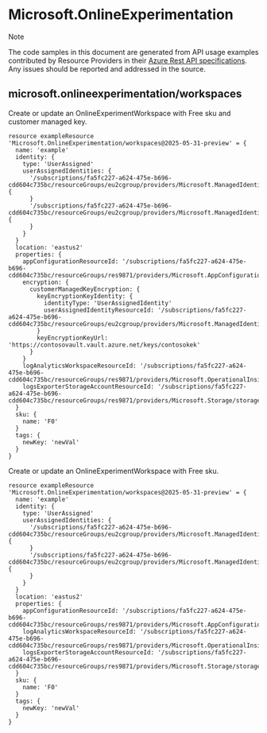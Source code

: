 # Microsoft.OnlineExperimentation
  
> [!NOTE]
> The code samples in this document are generated from API usage examples contributed by Resource Providers in their [Azure Rest API specifications](https://github.com/Azure/azure-rest-api-specs). Any issues should be reported and addressed in the source.


## microsoft.onlineexperimentation/workspaces

Create or update an OnlineExperimentWorkspace with Free sku and customer managed key.
```bicep
resource exampleResource 'Microsoft.OnlineExperimentation/workspaces@2025-05-31-preview' = {
  name: 'example'
  identity: {
    type: 'UserAssigned'
    userAssignedIdentities: {
      '/subscriptions/fa5fc227-a624-475e-b696-cdd604c735bc/resourceGroups/eu2cgroup/providers/Microsoft.ManagedIdentity/userAssignedIdentities/id1': {
      }
      '/subscriptions/fa5fc227-a624-475e-b696-cdd604c735bc/resourceGroups/eu2cgroup/providers/Microsoft.ManagedIdentity/userAssignedIdentities/id2': {
      }
    }
  }
  location: 'eastus2'
  properties: {
    appConfigurationResourceId: '/subscriptions/fa5fc227-a624-475e-b696-cdd604c735bc/resourceGroups/res9871/providers/Microsoft.AppConfiguration/configurationStores/appconfig9871'
    encryption: {
      customerManagedKeyEncryption: {
        keyEncryptionKeyIdentity: {
          identityType: 'UserAssignedIdentity'
          userAssignedIdentityResourceId: '/subscriptions/fa5fc227-a624-475e-b696-cdd604c735bc/resourceGroups/eu2cgroup/providers/Microsoft.ManagedIdentity/userAssignedIdentities/id1'
        }
        keyEncryptionKeyUrl: 'https://contosovault.vault.azure.net/keys/contosokek'
      }
    }
    logAnalyticsWorkspaceResourceId: '/subscriptions/fa5fc227-a624-475e-b696-cdd604c735bc/resourceGroups/res9871/providers/Microsoft.OperationalInsights/workspaces/log9871'
    logsExporterStorageAccountResourceId: '/subscriptions/fa5fc227-a624-475e-b696-cdd604c735bc/resourceGroups/res9871/providers/Microsoft.Storage/storageAccounts/sto9871'
  }
  sku: {
    name: 'F0'
  }
  tags: {
    newKey: 'newVal'
  }
}
```

Create or update an OnlineExperimentWorkspace with Free sku.
```bicep
resource exampleResource 'Microsoft.OnlineExperimentation/workspaces@2025-05-31-preview' = {
  name: 'example'
  identity: {
    type: 'UserAssigned'
    userAssignedIdentities: {
      '/subscriptions/fa5fc227-a624-475e-b696-cdd604c735bc/resourceGroups/eu2cgroup/providers/Microsoft.ManagedIdentity/userAssignedIdentities/id1': {
      }
      '/subscriptions/fa5fc227-a624-475e-b696-cdd604c735bc/resourceGroups/eu2cgroup/providers/Microsoft.ManagedIdentity/userAssignedIdentities/id2': {
      }
    }
  }
  location: 'eastus2'
  properties: {
    appConfigurationResourceId: '/subscriptions/fa5fc227-a624-475e-b696-cdd604c735bc/resourceGroups/res9871/providers/Microsoft.AppConfiguration/configurationStores/appconfig9871'
    logAnalyticsWorkspaceResourceId: '/subscriptions/fa5fc227-a624-475e-b696-cdd604c735bc/resourceGroups/res9871/providers/Microsoft.OperationalInsights/workspaces/log9871'
    logsExporterStorageAccountResourceId: '/subscriptions/fa5fc227-a624-475e-b696-cdd604c735bc/resourceGroups/res9871/providers/Microsoft.Storage/storageAccounts/sto9871'
  }
  sku: {
    name: 'F0'
  }
  tags: {
    newKey: 'newVal'
  }
}
```
